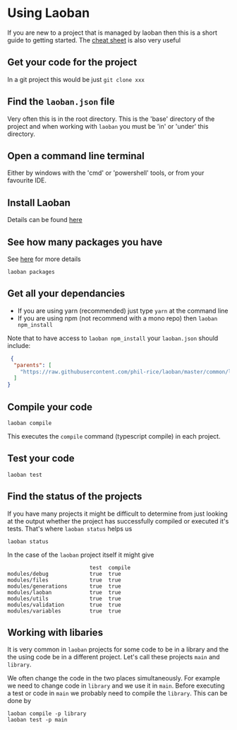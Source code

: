 # Using Laoban

If you are new to a project that is managed by laoban then this is a short guide to getting started. 
The [cheat sheet](CHEATSHEET.md) is also very useful

## Get your code for the project

In a git project this would be just `git clone xxx`

## Find the `laoban.json` file

Very often this is in the root directory. This is the 'base' directory of the project and when working with `laoban` you
must be 'in' or 'under' this directory.

## Open a command line terminal

Either by windows with the 'cmd' or 'powershell' tools, or from your favourite IDE.

## Install Laoban

Details can be found [here](INSTALLING.LAOBAN.md)

## See how many packages you have

See [here](PACKAGES.md/#projects) for more details

```shell
laoban packages
```

## Get all your dependancies

* If you are using yarn (recommended) just type `yarn` at the command line
* If you are using npm (not recommend with a mono repo) then `laoban npm_install`

Note that to have access to `laoban npm_install` your `laoban.json` should include:
```json
 {
  "parents": [
    "https://raw.githubusercontent.com/phil-rice/laoban/master/common/laoban.json/npm.laoban.json"
  ]
}
```

## Compile your code

```shell
laoban compile
```
This executes the `compile` command (typescript compile) in each project.

## Test your code

```shell
laoban test 
```

## Find the status of the projects

If you have many projects it might be difficult to determine from just looking at the output whether the project has
successfully compiled or executed it's tests. That's where `laoban status` helps us

```shell
laoban status
``` 

In the case of the `laoban` project itself it might give

```text
                          test  compile
modules/debug             true  true
modules/files             true  true
modules/generations       true  true
modules/laoban            true  true
modules/utils             true  true
modules/validation        true  true
modules/variables         true  true
```

## Working with libaries

It is very common in `laoban` projects for some code to be in a library and the the using code be in a different
project. Let's call these projects `main` and `library`.

We often change the code in the two places simultaneously. For example we need to change code in `library` and we use it
in `main`. Before executing a test or code in `main`
we probably need to compile the `library`. This can be done by

```text
laoban compile -p library
laoban test -p main
```